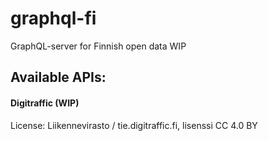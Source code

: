 # graphql-fi
GraphQL-server for Finnish open data WIP

## Available APIs:
#### Digitraffic (WIP)
License: Liikennevirasto / tie.digitraffic.fi, lisenssi CC 4.0 BY
